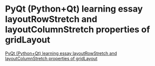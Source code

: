 # PyQt (Python+Qt) learning essay layoutRowStretch and layoutColumnStretch properties of gridLayout
[PyQt (Python+Qt) learning essay layoutRowStretch and layoutColumnStretch properties of gridLayout](https://aiwithcloud.com/2022/09/16/pyqt_pythonqt_learning_essay_layoutrowstretch_and_layoutcolumnstretch_properties_of_gridlayout/)